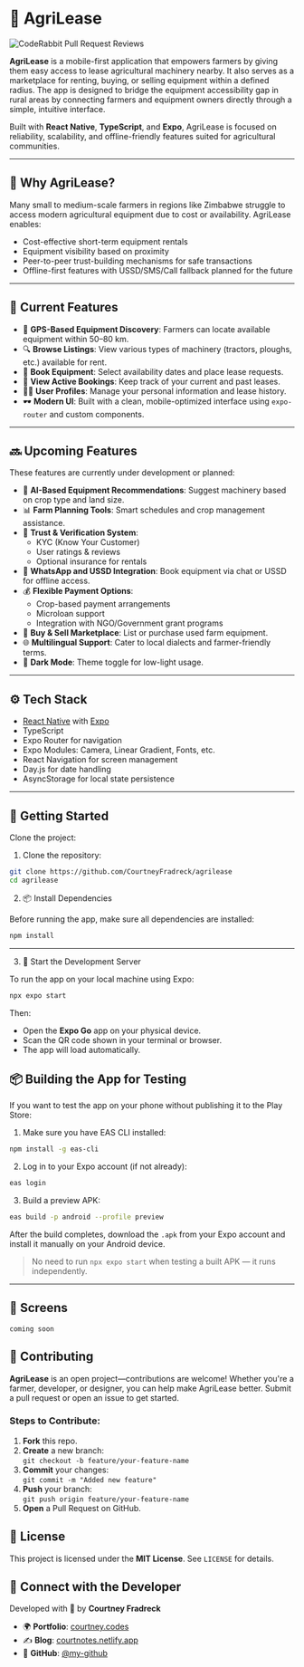 # 🌾 AgriLease

![CodeRabbit Pull Request Reviews](https://img.shields.io/coderabbit/prs/github/CourtneyFradreck/agrilease?utm_source=oss&utm_medium=github&utm_campaign=CourtneyFradreck%2Fagrilease&labelColor=171717&color=FF570A&link=https%3A%2F%2Fcoderabbit.ai&label=CodeRabbit+Reviews)

**AgriLease** is a mobile-first application that empowers farmers by giving them easy access to lease agricultural machinery nearby. It also serves as a marketplace for renting, buying, or selling equipment within a defined radius. The app is designed to bridge the equipment accessibility gap in rural areas by connecting farmers and equipment owners directly through a simple, intuitive interface.

Built with **React Native**, **TypeScript**, and **Expo**, AgriLease is focused on reliability, scalability, and offline-friendly features suited for agricultural communities.

---

## 🚜 Why AgriLease?

Many small to medium-scale farmers in regions like Zimbabwe struggle to access modern agricultural equipment due to cost or availability. AgriLease enables:

- Cost-effective short-term equipment rentals
- Equipment visibility based on proximity
- Peer-to-peer trust-building mechanisms for safe transactions
- Offline-first features with USSD/SMS/Call fallback planned for the future

---

## 📱 Current Features

- 📍 **GPS-Based Equipment Discovery**: Farmers can locate available equipment within 50–80 km.
- 🔍 **Browse Listings**: View various types of machinery (tractors, ploughs, etc.) available for rent.
- 📅 **Book Equipment**: Select availability dates and place lease requests.
- 🧾 **View Active Bookings**: Keep track of your current and past leases.
- 🧑‍🌾 **User Profiles**: Manage your personal information and lease history.
- 🕶️ **Modern UI**: Built with a clean, mobile-optimized interface using `expo-router` and custom components.

---

## 🔜 Upcoming Features

These features are currently under development or planned:

- 🧠 **AI-Based Equipment Recommendations**: Suggest machinery based on crop type and land size.
- 📊 **Farm Planning Tools**: Smart schedules and crop management assistance.
- 🔐 **Trust & Verification System**:
  - KYC (Know Your Customer)
  - User ratings & reviews
  - Optional insurance for rentals
- 💬 **WhatsApp and USSD Integration**: Book equipment via chat or USSD for offline access.
- 💰 **Flexible Payment Options**:
  - Crop-based payment arrangements
  - Microloan support
  - Integration with NGO/Government grant programs
- 🛒 **Buy & Sell Marketplace**: List or purchase used farm equipment.
- 🌐 **Multilingual Support**: Cater to local dialects and farmer-friendly terms.
- 🌙 **Dark Mode**: Theme toggle for low-light usage.

---

## ⚙️ Tech Stack

- [React Native](https://reactnative.dev/) with [Expo](https://expo.dev/)
- TypeScript
- Expo Router for navigation
- Expo Modules: Camera, Linear Gradient, Fonts, etc.
- React Navigation for screen management
- Day.js for date handling
- AsyncStorage for local state persistence

---

## 🚀 Getting Started

Clone the project:

1. Clone the repository:

```bash
git clone https://github.com/CourtneyFradreck/agrilease
cd agrilease
```

2. 📦 Install Dependencies

Before running the app, make sure all dependencies are installed:

```bash
npm install
```

---

3. 🔧 Start the Development Server

To run the app on your local machine using Expo:

```bash
npx expo start
```

Then:

- Open the **Expo Go** app on your physical device.
- Scan the QR code shown in your terminal or browser.
- The app will load automatically.

## 📦 Building the App for Testing

If you want to test the app on your phone without publishing it to the Play Store:

1. Make sure you have EAS CLI installed:

```bash
npm install -g eas-cli
```

2. Log in to your Expo account (if not already):

```bash
eas login
```

3. Build a preview APK:

```bash
eas build -p android --profile preview
```

After the build completes, download the `.apk` from your Expo account and install it manually on your Android device.

> No need to run `npx expo start` when testing a built APK — it runs independently.

---

## 📸 Screens

```
coming soon
```

## 🤝 Contributing

**AgriLease** is an open project—contributions are welcome! Whether you're a farmer, developer, or designer, you can help make AgriLease better. Submit a pull request or open an issue to get started.

### Steps to Contribute:

1. **Fork** this repo.
2. **Create** a new branch:  
   `git checkout -b feature/your-feature-name`
3. **Commit** your changes:  
   `git commit -m "Added new feature"`
4. **Push** your branch:  
   `git push origin feature/your-feature-name`
5. **Open** a Pull Request on GitHub.

## 📄 License

This project is licensed under the **MIT License**. See `LICENSE` for details.

## 🔗 Connect with the Developer

Developed with 💚 by **Courtney Fradreck**

- 🌍 **Portfolio**: [courtney.codes](https://courtney.codes)
- ✍️ **Blog**: [courtnotes.netlify.app](https://courtnotes.netlify.app)
- 🐙 **GitHub**: [@my-github](https://github.com/CourtneyFradreck)
